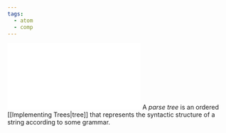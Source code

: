 ```yaml
---
tags:
  - atom
  - comp
---
```

![400|center](parse-tree.excalidraw.md)
A *parse tree* is an ordered [[Implementing Trees|tree]] that represents the syntactic structure of a string according to some grammar.